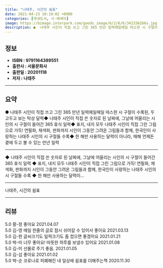 ```yaml
---
title: "나태주, 시간의 쉼표"
date: 2021-04-23 10:19:02 +0900
categories: [국내도서, 시-에세이]
image: https://bimage.interpark.com/goods_image/6/2/6/6/342336266s.jpg
description: ●  나태주 시인이 직접 쓰고 그린 365 만년 일력매일매일 따스한 시 구절이 수록된, 두고두고 보는 탁상 달력◆ 나태주 시인이 직접 쓴 숫자로 된 날짜에, 그날에 어울리는 시인의 시 구절이 들어간 365 휴식 일력◆ 표지, 내지 모두 나태주 시인이 직접 그린 그림으로 가득! 연필화, 채색화, 판화까지 
---
```


## **정보**

- **ISBN : 9791164389551**
- **출판사 : 서울문화사**
- **출판일 : 20201118**
- **저자 : 나태주**

------



## **요약**

●  나태주 시인이 직접 쓰고 그린 365 만년 일력매일매일 따스한 시 구절이 수록된, 두고두고 보는 탁상 달력◆ 나태주 시인이 직접 쓴 숫자로 된 날짜에, 그날에 어울리는 시인의 시 구절이 들어간 365 휴식 일력◆ 표지, 내지 모두 나태주 시인이 직접 그린 그림으로 가득! 연필화, 채색화, 판화까지 시인이 그동안 그려온 그림들과 함께, 한국인이 사랑하는 나태주 시인의 시 구절들 수록◆ 한 해만 사용하는 달력이 아니라, 매해 언제든 곁에 두고 볼 수 있는 만년 일력

------

◆ 나태주 시인이 직접 쓴 숫자로 된 날짜에, 그날에 어울리는 시인의 시 구절이 들어간 365 휴식 일력 ◆ 표지, 내지 모두 나태주 시인이 직접 그린 그림으로 가득! 연필화, 채색화, 판화까지 시인이 그동안 그려온 그림들과 함께, 한국인이 사랑하는 나태주 시인의 시 구절들 수록 ◆ 한 해만 사용하는 달력이... 

------


나태주, 시간의 쉼표 

------


## **리뷰** 

5.0 황-정 좋아요 2021.04.07 <br/>5.0 김-영 매일 한줄의 글로 잠시 쉬어갈 수 있어서 좋아요  2021.03.13 <br/>5.0 김-현 글씨크기도 일력크기도 좀 컸으면 좋겠어요  2021.01.21 <br/>5.0 박-미 너무 좋아요!
따뜻한 하루를 보낼수 있어요
 2021.01.08 <br/>5.0 김-미 선물로 주기 좋음. 2021.01.05 <br/>5.0 김-섭 좋아요 2021.01.02 <br/>5.0 박-순 코로나로 피폐해진 내 일상에 쉼표를 더해주는책 2020.11.30 <br/>